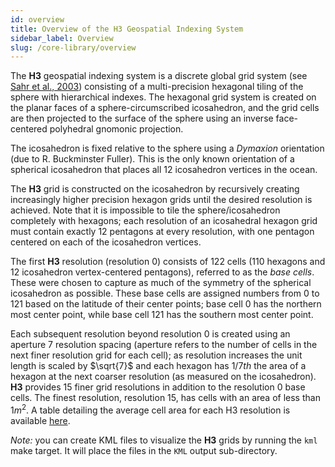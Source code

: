 ```yaml
---
id: overview
title: Overview of the H3 Geospatial Indexing System
sidebar_label: Overview
slug: /core-library/overview
---
```


The **H3** geospatial indexing system is a discrete global grid system (see [Sahr et al., 2003](http://webpages.sou.edu/~sahrk/sqspc/pubs/gdggs03.pdf)) consisting of a multi-precision hexagonal tiling of the sphere with hierarchical indexes. The hexagonal grid system is created on the planar faces of a sphere-circumscribed icosahedron, and the grid cells are then projected to the surface of the sphere using an inverse face-centered polyhedral gnomonic projection.

The icosahedron is fixed relative to the sphere using a *Dymaxion* orientation (due to R. Buckminster Fuller). This is the only known orientation of a spherical icosahedron that places all 12 icosahedron vertices in the ocean.

The **H3** grid is constructed on the icosahedron by recursively creating increasingly higher precision hexagon grids until the desired resolution is achieved. Note that it is impossible to tile the sphere/icosahedron completely with hexagons; each resolution of an icosahedral hexagon grid must contain exactly 12 pentagons at every resolution, with one pentagon centered on each of the icosahedron vertices.

The first **H3** resolution (resolution 0) consists of 122 cells (110 hexagons and 12 icosahedron vertex-centered pentagons), referred to as the *base cells*. These were chosen to capture as much of the symmetry of the spherical icosahedron as possible. These base cells are assigned numbers from 0 to 121 based on the latitude of their center points; base cell 0 has the northern most center point, while base cell 121 has the southern most center point.

Each subsequent resolution beyond resolution 0 is created using an aperture 7 resolution spacing (aperture refers to the number of cells in the next finer resolution grid for each cell); as resolution increases the unit length is scaled by $\sqrt{7}$ and each hexagon has $1/7th$ the area of a hexagon at the next coarser resolution (as measured on the icosahedron). **H3** provides 15 finer grid resolutions in addition to the resolution 0 base cells. The finest resolution, resolution 15, has cells with an area of less than $1 m^2$. A table detailing the average cell area for each H3 resolution is available [here](/docs/core-library/restable).

*Note:* you can create KML files to visualize the **H3** grids by running the `kml` make target. It will place the files in the `KML` output sub-directory.
